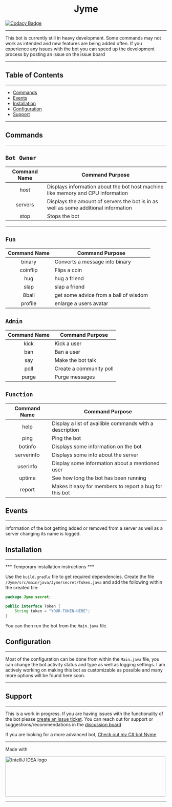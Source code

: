 <h1 align="center">Jyme</h1>

[<img alt="Codacy Badge" src="https://app.codacy.com/project/badge/Grade/c6ac604d18a445ae99f34cda5c802ce1"/>](https://www.codacy.com/gh/goldentg/Jyme/dashboard?utm_source=github.com&amp;utm_medium=referral&amp;utm_content=goldentg/Jyme&amp;utm_campaign=Badge_Grade)
***
This bot is currently still in heavy development. Some commands may not work as intended and new features are being added often. If you experience any issues with the bot you can speed up the development process by posting an issue on the issue board
***

## **Table of Contents**
***
* [Commands](#commands)
* [Events](#events)
* [Installation](#installation)
* [Configuration](#configuration)
* [Support](#support)
***

## **Commands**
***

`Bot Owner`
------------
| Command Name | Command Purpose                                                                     |
|:------------:|-------------------------------------------------------------------------------------|
|     host     | Displays information about the bot host machine like memory and CPU information     |
|   servers    | Displays the amount of servers the bot is in as well as some additional information |
|     stop     | Stops the bot                                                                       |
***

`Fun`
------------
| Command Name | Command Purpose                       |
|:------------:|---------------------------------------|
|    binary    | Converts a message into binary        | 
|   coinflip   | Flips a coin                          |
|     hug      | hug a friend                          | 
|     slap     | slap a friend                         |
|    8ball     | get some advice from a ball of wisdom | 
 |   profile    | enlarge a users avatar                | 



`Admin`
------------
| Command Name | Command Purpose         |
|:------------:|-------------------------|
|     kick     | Kick a user             |
|     ban      | Ban a user              | 
|     say      | Make the bot talk       | 
|     poll     | Create a community poll |
|    purge     | Purge messages          |

`Function`
------------
| Command Name | Command Purpose                                         |
|:------------:|---------------------------------------------------------|
|     help     | Display a list of availible commands with a description | 
|     ping     | Ping the bot                                            | 
|   botinfo    | Displays some information on the bot                    |
|  serverinfo  | Displays some info about the server                     |
|   userinfo   | Display some information about a mentioned user         |  
|    uptime    | See how long the bot has been running                   |
|    report    | Makes it easy for members to report a bug for this bot  | 


## **Events**
***
Information of the bot getting added or removed from a server as well as a server changing its name is logged.

## **Installation**
***
*** Temporary installation instructions ***

Use the `build.gradle` file to get required dependencies. Create the file `/Jyme/src/main/java/Jyme/secret/Token.java` and add the following within the created file:
```java
package Jyme.secret;

public interface Token {
    String token = "YOUR-TOKEN-HERE";
}
```
You can then run the bot from the `Main.java` file. 

## **Configuration**
***
Most of the configuration can be done from within the `Main.java` file, you can change the bot activity status and type as well as logging settings. I am actively working on making this bot as customizable as possible and many more options will be found here soon.  
***

## **Support**
***
This is a work in progress. If you are having issues with the functionality of the bot please [create an issue ticket](https://github.com/goldentg/Jyme/issues). You can reach out for support or suggestions/recommendations in the [discussion board](https://github.com/goldentg/Jyme/discussions)

If you are looking for a more advanced bot, [Check out my C# bot Nyme](https://github.com/goldentg/Nyme)

***
Made with

<img alt="IntelliJ IDEA logo" height="125" src="https://resources.jetbrains.com.cn/storage/products/company/brand/logos/IntelliJ_IDEA.png" width="500"/>

***